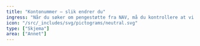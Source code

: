 ```yaml
---
title: "Kontonummer – slik endrer du"
ingress: "Når du søker om pengestøtte fra NAV, må du kontrollere at vi har korrekt kontonummer. Du kan sjekke kontonummeret som er registrert på deg ved å logge inn på nav.no."
icon: "/src/_includes/svg/pictograms/neutral.svg"
type: ["Skjema"]
area: ["Annet"]
---
```

